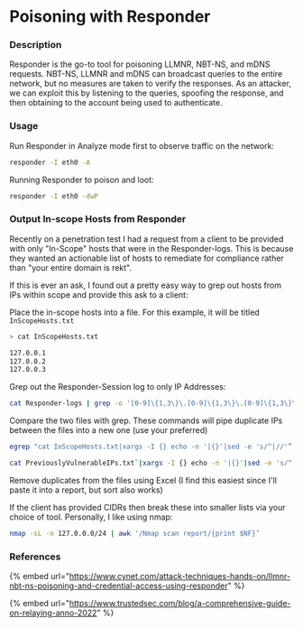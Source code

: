# Poisoning with Responder

### Description

Responder is the go-to tool for poisoning LLMNR, NBT-NS, and mDNS requests. NBT-NS, LLMNR and mDNS can broadcast queries to the entire network, but no measures are taken to verify the responses. As an attacker, we can exploit this by listening to the queries, spoofing the response, and then obtaining to the account being used to authenticate.&#x20;

### Usage

Run Responder in Analyze mode first to observe traffic on the network:

```bash
responder -I eth0 -A
```

Running Responder to poison and loot:

```bash
responder -I eth0 -dwP
```

### Output In-scope Hosts from Responder

Recently on a penetration test I had a request from a client to be provided with only "In-Scope" hosts that were in the Responder-logs. This is because they wanted an actionable list of hosts to remediate for compliance rather than "your entire domain is rekt".&#x20;

If this is ever an ask, I found out a pretty easy way to grep out hosts from IPs within scope and provide this ask to a client:

Place the in-scope hosts into a file. For this example, it will be titled `InScopeHosts.txt`

```bash
> cat InScopeHosts.txt

127.0.0.1
127.0.0.2
127.0.0.3
```

Grep out the Responder-Session log to only IP Addresses:

```bash
cat Responder-logs | grep -o '[0-9]\{1,3\}\.[0-9]\{1,3\}\.[0-9]\{1,3\}\.[0-9]\{1,3\}’ ResponderIPs.txt
```

Compare the two files with grep. These commands will pipe duplicate IPs between the files into a new one (use your preferred)

```bash
egrep "cat InScopeHosts.txt|xargs -I {} echo -n '|{}'|sed -e 's/^|//'” ResponderIPs.txt > RepeatedIPs.txt
```

```bash
cat PreviouslyVulnerableIPs.txt`|xargs -I {} echo -n '|{}'|sed -e 's/^|//'" ResponderLogIPs.txt
```

Remove duplicates from the files using Excel (I find this easiest since I'll paste it into a report, but sort also works)

If the client has provided CIDRs then break these into smaller lists via your choice of tool. Personally, I like using nmap:

```bash
nmap -sL -n 127.0.0.0/24 | awk '/Nmap scan report/{print $NF}’
```

### References

{% embed url="https://www.cynet.com/attack-techniques-hands-on/llmnr-nbt-ns-poisoning-and-credential-access-using-responder" %}

{% embed url="https://www.trustedsec.com/blog/a-comprehensive-guide-on-relaying-anno-2022" %}
